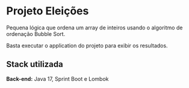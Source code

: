 
# Projeto Eleições

Pequena lógica que ordena um array de inteiros usando o algoritmo de ordenação Bubble Sort.

Basta executar o application do projeto para exibir os resultados.


## Stack utilizada

**Back-end:** Java 17, Sprint Boot e Lombok

